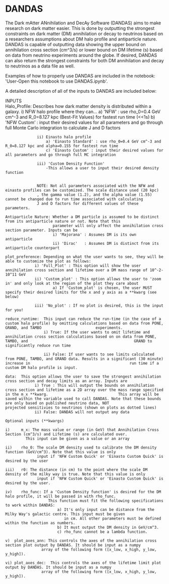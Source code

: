 # DANDAS

The Dark mAtter ANnihilation and DecAy Software (DANDAS) aims to make research on dark matter easier. This is done by outputting the strongest constraints on dark matter (DM) annihilation or decay to neutrinos based on a researchers assumptions about DM halo profile and antiparticle nature. DANDAS is capable of outputting data showing the upper bound on annihilation cross section (cm^3/s) or lower bound on DM lifetime (s) based on data from neutrino experiments around the globe. If desired, DANDAS can also return the strongest constraints for both DM annihilation and decay to neutrinos as a data file as well. 

Examples of how to properly use DANDAS are included in the notebook: 'User-Open this notebook to use DANDAS.ipynb'.

A detailed description of all of the inputs to DANDAS are included below:

INPUTS                
    Halo_Profile: Describes how dark matter density is distributed within a galaxy.
                  i) NFW halo profile where they can...
                      a) 'NFW' : use rho_0=0.4 GeV cm^-3 and R_0=8.127 kpc (Best-Fit Values) for fastest run time (<<1s)
                      b) 'NFW Custom' : input their desired values for all parameters and go through full Monte Carlo integration to calculate J and D factors 

                    
                  ii) Einasto halo profile
                      a) 'Einasto Standard' : use rho_0=0.4 GeV cm^-3 and R_0=8.127 kpc and alpha=0.155 for fastest run time 
                      c) 'Einasto Custom' : input their desired values for all parameters and go through full MC integration 
                      
                  iii) 'Custom Density Function'
                      -This allows a user to input their desired density function
                      
                  
                  NOTE: Not all parameters associated with the NFW and einasto profiles can be customized. The scale distance used (20 kpc)
                  , the gamma value (1.2), and the alpha value (1.55) cannot be changed due to run time associated with calculating 
                  J and D factors for different values of these parameters.
                  
    Antiparticle Nature: Whether a DM particle is assumed to be distinct from its antiparticle nature or not. Note that this
                         parameter will only affect the annihilation cross section parameter. Inputs can be
                         i) 'Majorana' : Assumes DM is its own antiparticle
                         ii) 'Dirac'   : Assumes DM is distinct from its antiparticle counterpart
                         
    plot_preference: Depending on what the user wants to see, they will be able to customize the plot as follows:
                 i) 'Full_Plot' : This option will show the user annihilation cross section and lifetime over a DM mass range of 10^-2-10^11 GeV
                 ii) 'Custom_plot' : This option allows the user to 'zoom in' and only look at the region of the plot they care about
                         a) If 'Custom_plot' is chosen, the user MUST specify their desired limits for the x and y axis as a **kwarg (see below)
                         
                 iii) 'No_plot' : If no plot is desired, this is the input for you!
                 
    reduce_runtime:  This input can reduce the run-time (in the case of a custom halo profile) by omitting calculations based on data from PONE, GRAND, and TAMBO                        experiments.
                     i) True: If the user wants to omit lifetime and annihilation cross section calculations based on on data from PONE, TAMBO, and                                               GRAND to significantly reduce run time
                     
                     ii) False: If user wants to see limits calculated from PONE, TAMBO, and GRAND data. Results in a significant (30 minute) increase in                                            run time if a custom DM halo profile is input.
                 
    data:  This option allows the user to save the strongest annihilation cross section and decay limits as an array. Inputs are
                 i) True : This will output the bounds on annihilation cross section and lifetime as a 2D array over the mass range specified in the m_x **kwarg.                               This array will be saved within the variable used to call DANDAS. Note that these bounds are only based on published neutrino data, NOT                             projected sensitivies to neutrinos (shown on plots as dotted lines) 
                 ii) False: DANDAS will not output any data
                
    Optional inputs (**kwargs)
    
    i)     m_x: The mass value or range (in GeV) that Annihilation Cross Section (cm^3/s) and Lifetime (s) are calculated over. 
             This input can be given as a value or an array
    
    ii)    rho_0: The scale DM density used to calibrate the DM density function (GeV/cm^3). Note that this value is only
                  input if 'NFW Custom Quick' or 'Einasto Custom Quick' is desired by the user
    
    iii)   r0: The distance (in cm) to the point where the scale DM density of the milky way is true. Note that this value is only
                  input if 'NFW Custom Quick' or 'Einasto Custom Quick' is desired by the user.
                  
    iv)    rho_func: If a 'Custom Density function' is desired for the DM halo profile, it will be passed in with rho_func.
                       This function must fit the following specifications to work within DANDAS:
                           a) It's only input can be distance from the Milky Way's galactic centre. This input must be given
                              in cm. All other parameters must be defined within the function as numbers.
                           b) It must output the DM density in GeV/cm^3.
                           c) rho_func cannot be a lambda function.
                           
    v)  plot_axes_ann: This controls the axes of the annihilation cross section plot output by DANDAS. It should be input as a numpy
                    array of the following form ([x_low, x_high, y_low, y_high]).
    
    vi) plot_axes_dec:  This controls the axes of the lifetime limit plot output by DANDAS. It should be input as a numpy
                    array of the following form ([x_low, x_high, y_low, y_high]).
    
